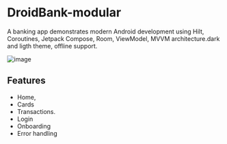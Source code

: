 # DroidBank-modular

A banking app demonstrates modern Android development using Hilt, Coroutines, Jetpack Compose, Room, ViewModel, MVVM architecture.dark and ligth theme, offline support.


![image](https://github.com/sebacipolat/DroidBank-modular/assets/1523404/9e7da609-7c09-46fd-9c30-e3245d08dfb4)

## Features
* Home,
* Cards
* Transactions.
* Login
* Onboarding
* Error handling
